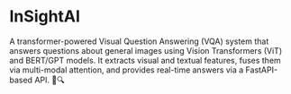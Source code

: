 # InSightAI
A transformer-powered Visual Question Answering (VQA) system that answers questions about general images using Vision Transformers (ViT) and BERT/GPT models. It extracts visual and textual features, fuses them via multi-modal attention, and provides real-time answers via a FastAPI-based API. 🚀🔍
